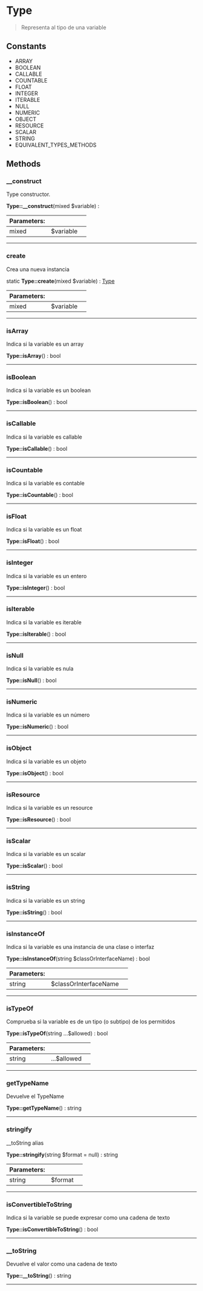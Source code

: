 
                                                                                                                                            
    
# Type


> Representa al tipo de una variable
>
> 




## Constants
- ARRAY
- BOOLEAN
- CALLABLE
- COUNTABLE
- FLOAT
- INTEGER
- ITERABLE
- NULL
- NUMERIC
- OBJECT
- RESOURCE
- SCALAR
- STRING
- EQUIVALENT_TYPES_METHODS




## Methods

### __construct
Type constructor.


**Type::__construct**(mixed $variable) : 


|Parameters: | | |
| --- | --- | --- |
|mixed |$variable |  |

---


### create
Crea una nueva instancia


static **Type::create**(mixed $variable) : [Type](../../../Type.md)


|Parameters: | | |
| --- | --- | --- |
|mixed |$variable |  |

---


### isArray
Indica si la variable es un array


**Type::isArray**() : bool



---


### isBoolean
Indica si la variable es un boolean


**Type::isBoolean**() : bool



---


### isCallable
Indica si la variable es callable


**Type::isCallable**() : bool



---


### isCountable
Indica si la variable es contable


**Type::isCountable**() : bool



---


### isFloat
Indica si la variable es un float


**Type::isFloat**() : bool



---


### isInteger
Indica si la variable es un entero


**Type::isInteger**() : bool



---


### isIterable
Indica si la variable es iterable


**Type::isIterable**() : bool



---


### isNull
Indica si la variable es nula


**Type::isNull**() : bool



---


### isNumeric
Indica si la variable es un número


**Type::isNumeric**() : bool



---


### isObject
Indica si la variable es un objeto


**Type::isObject**() : bool



---


### isResource
Indica si la variable es un resource


**Type::isResource**() : bool



---


### isScalar
Indica si la variable es un scalar


**Type::isScalar**() : bool



---


### isString
Indica si la variable es un string


**Type::isString**() : bool



---


### isInstanceOf
Indica si la variable es una instancia de una clase o interfaz


**Type::isInstanceOf**(string $classOrInterfaceName) : bool


|Parameters: | | |
| --- | --- | --- |
|string |$classOrInterfaceName |  |

---


### isTypeOf
Comprueba si la variable es de un tipo (o subtipo) de los permitidos


**Type::isTypeOf**(string ...$allowed) : bool


|Parameters: | | |
| --- | --- | --- |
|string |...$allowed |  |

---


### getTypeName
Devuelve el TypeName


**Type::getTypeName**() : string



---


### stringify
__toString alias


**Type::stringify**(string $format = null) : string


|Parameters: | | |
| --- | --- | --- |
|string |$format |  |

---


### isConvertibleToString
Indica si la variable se puede expresar como una cadena de texto


**Type::isConvertibleToString**() : bool



---


### __toString
Devuelve el valor como una cadena de texto


**Type::__toString**() : string



---


                                                                                                                                                                                                                                                                                                                                                                                                            
    
                                                                                                                                                                                                                                                                             
                